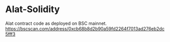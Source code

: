 # Alat-Solidity
Alat contract code as deployed on BSC mainnet. https://bscscan.com/address/0xcb68b8d2b90a59fd2264f7013ad276eb2dc5fff3
